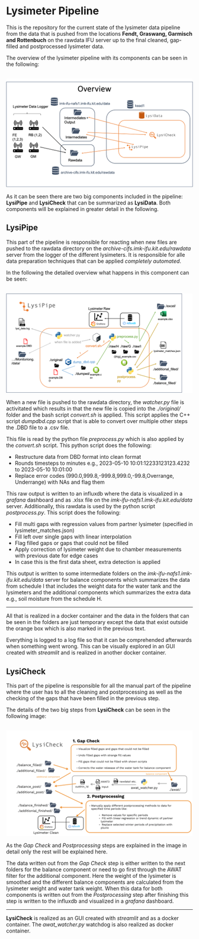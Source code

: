 # Lysimeter Pipeline

This is the repository for the current state of the lysimeter data pipeline from the data that is pushed from the locations **Fendt, Graswang, Garmisch and Rottenbuch** on the rawdata IFU server up to the final cleaned, gap-filled and postprocessed lysimeter data.

The overview of the lysimeter pipeline with its components can be seen in the following:

<br/>
<img src="./images/overview.png"/>
<br/>

As it can be seen there are two big components included in the pipeline: **LysiPipe** and **LysiCheck** that can be summarized as **LysiData**. Both components will be explained in greater detail in the following.

## LysiPipe

This part of the pipeline is responsible for reacting when new files are pushed to the rawdata directory on the _archive-cifs.imk-ifu.kit.edu/rawdata_ server from the logger of the different lysimeters. It is responsible for alle data preparation techniques that can be applied _completely automated_.

In the following the detailed overview what happens in this component can be seen:

<br/>
<img src="./images/lysi_pipe.png"/>
<br/>

When a new file is pushed to the rawdata directory, the _watcher.py_ file is activitated which results in that the new file is copied into the _./original/_ folder and the bash script _convert.sh_ is applied. This script applies the C++ script _dumpdbd.cpp_ script that is able to convert over multiple other steps the .DBD file to a .csv file.

This file is read by the python file _preprocess.py_ which is also applied by the _convert.sh_ script. This python script does the following:

- Restructure data from DBD format into clean format
- Rounds timesteps to minutes e.g., 2023-05-10 10:01:12233123123.4232 to 2023-05-10 10:01:00
- Replace error codes (990.0,999.8,-999.8,999.0,-99.8,Overrange, Underrange) with NAs and flag them

This raw output is written to an influxdb where the data is visualized in a _grafana_ dashboard and as .xlsx file on the _imk-ifu-nafs1.imk-ifu.kit.edu/data_ server. Additionally, this rawdata is used by the python script _postprocess.py_. This script does the following:

- Fill multi gaps with regression values from partner lysimeter (specified in lysimeter_matches.json)
- Fill left over single gaps with linear interpolation
- Flag filled gaps or gaps that could not be filled
- Apply correction of lysimeter weight due to chamber measurements with previous date for edge cases
- In case this is the first data sheet, extra detection is applied

This output is written to some intermediate folders on the _imk-ifu-nafs1.imk-ifu.kit.edu/data_ server for balance components which summarizes the data from schedule I that includes the weight data for the water tank and the lysimeters and the additional components which summarizes the extra data e.g., soil moisture from the schedule H.

<hr/>

All that is realized in a docker container and the data in the folders that can be seen in the folders are just temporary except the data that exist outside the orange box which is also marked in the previous text.

Everything is logged to a log file so that it can be comprehended afterwards when something went wrong. This can be visually explored in an GUI created with _streamlit_ and is realized in another docker container.

## LysiCheck

This part of the pipeline is responsible for all the manual part of the pipeline where the user has to all the cleaning and postprocessing as well as the checking of the gaps that have been filled in the previous step.

The details of the two big steps from **LysiCheck** can be seen in the following image:

<br/>
<img src="./images/lysi_check.png"/>
<br/>

As the _Gap Check_ and _Postprocessing_ steps are explained in the image in detail only the rest will be explained here.

The data written out from the _Gap Check_ step is either written to the next folders for the balance component or need to go first through the AWAT filter for the additional component. Here the weight of the lysimeter is smoothed and the different balance components are calculated from the lysimeter weight and water tank weight. When this data for both components is written out from the _Postprocessing_ step after finishing this step is written to the influxdb and visualized in a _grafana_ dashboard.

<hr/>

**LysiCheck** is realized as an GUI created with _streamlit_ and as a docker container. The _awat_watcher.py_ watchdog is also realized as docker container.
